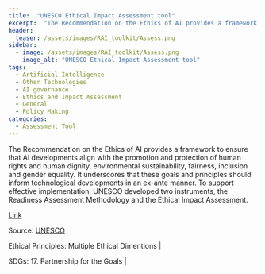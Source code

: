 ```yaml
---
title:  "UNESCO Ethical Impact Assessment tool"  
excerpt:  "The Recommendation on the Ethics of AI provides a framework to ensure that AI de (...)"  
header:
  teaser: /assets/images/RAI_toolkit/Assess.png
sidebar:
  - image: /assets/images/RAI_toolkit/Assess.png
    image_alt: "UNESCO Ethical Impact Assessment tool"
tags:
  - Artificial Intelligence
  - Other Technologies
  - AI governance
  - Ethics and Impact Assessment
  - General
  - Policy Making
categories:
  - Assessment Tool
---
```

The Recommendation on the Ethics of AI provides a framework to ensure that AI developments align with the promotion and protection of human rights and human dignity, environmental sustainability, fairness, inclusion and gender equality. It underscores that these goals and principles should inform technological developments in an ex-ante manner. To support effective implementation, UNESCO developed two instruments, the Readiness Assessment Methodology and the Ethical Impact Assessment.

[Link](https://www.unesco.org/en/articles/ethical-impact-assessment-tool-recommendation-ethics-artificial-intelligence?hub=83294)

Source: [UNESCO](https://www.unesco.org/en)

Ethical Principles: Multiple Ethical Dimentions | 

SDGs: 17. Partnership for the Goals | 
